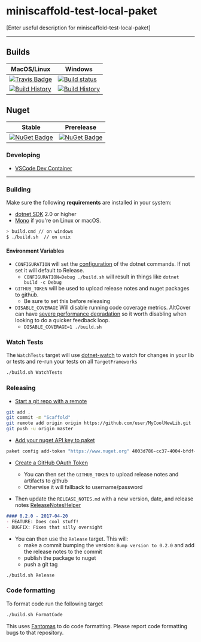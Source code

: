 # miniscaffold-test-local-paket

[Enter useful description for miniscaffold-test-local-paket]

---

## Builds

MacOS/Linux | Windows
--- | ---
[![Travis Badge](https://travis-ci.org/MyGithubUsername/miniscaffold-test-local-paket.svg?branch=master)](https://travis-ci.org/MyGithubUsername/miniscaffold-test-local-paket) | [![Build status](https://ci.appveyor.com/api/projects/status/github/MyGithubUsername/miniscaffold-test-local-paket?svg=true)](https://ci.appveyor.com/project/MyGithubUsername/miniscaffold-test-local-paket)
[![Build History](https://buildstats.info/travisci/chart/MyGithubUsername/miniscaffold-test-local-paket)](https://travis-ci.org/MyGithubUsername/miniscaffold-test-local-paket/builds) | [![Build History](https://buildstats.info/appveyor/chart/MyGithubUsername/miniscaffold-test-local-paket)](https://ci.appveyor.com/project/MyGithubUsername/miniscaffold-test-local-paket)  

## Nuget 

Stable | Prerelease
--- | ---
[![NuGet Badge](https://buildstats.info/nuget/miniscaffold-test-local-paket)](https://www.nuget.org/packages/miniscaffold-test-local-paket/) | [![NuGet Badge](https://buildstats.info/nuget/miniscaffold-test-local-paket?includePreReleases=true)](https://www.nuget.org/packages/miniscaffold-test-local-paket/)

### Developing

- [VSCode Dev Container](https://code.visualstudio.com/docs/remote/containers)

---

### Building

Make sure the following **requirements** are installed in your system:

- [dotnet SDK](https://www.microsoft.com/net/download/core) 2.0 or higher
- [Mono](http://www.mono-project.com/) if you're on Linux or macOS.

```sh
> build.cmd // on windows
$ ./build.sh  // on unix
```

#### Environment Variables

- `CONFIGURATION` will set the [configuration](https://docs.microsoft.com/en-us/dotnet/core/tools/dotnet-build?tabs=netcore2x#options) of the dotnet commands.  If not set it will default to Release.
  - `CONFIGURATION=Debug ./build.sh` will result in things like `dotnet build -c Debug`
- `GITHUB_TOKEN` will be used to upload release notes and nuget packages to github.
  - Be sure to set this before releasing
- `DISABLE_COVERAGE` Will disable running code coverage metrics.  AltCover can have [severe performance degradation](https://github.com/SteveGilham/altcover/issues/57) so it worth disabling when looking to do a quicker feedback loop.
  - `DISABLE_COVERAGE=1 ./build.sh`

### Watch Tests

The `WatchTests` target will use [dotnet-watch](https://github.com/aspnet/Docs/blob/master/aspnetcore/tutorials/dotnet-watch.md) to watch for changes in your lib or tests and re-run your tests on all `TargetFrameworks`

```sh
./build.sh WatchTests
```

### Releasing

- [Start a git repo with a remote](https://help.github.com/articles/adding-an-existing-project-to-github-using-the-command-line/)

```sh
git add .
git commit -m "Scaffold"
git remote add origin origin https://github.com/user/MyCoolNewLib.git
git push -u origin master
```

- [Add your nuget API key to paket](https://fsprojects.github.io/Paket/paket-config.html#Adding-a-NuGet-API-key)

```sh
paket config add-token "https://www.nuget.org" 4003d786-cc37-4004-bfdf-c4f3e8ef9b3a
```

- [Create a GitHub OAuth Token](https://help.github.com/articles/creating-a-personal-access-token-for-the-command-line/)
  - You can then set the `GITHUB_TOKEN` to upload release notes and artifacts to github
  - Otherwise it will fallback to username/password

- Then update the `RELEASE_NOTES.md` with a new version, date, and release notes [ReleaseNotesHelper](https://fsharp.github.io/FAKE/apidocs/fake-releasenoteshelper.html)

```markdown
#### 0.2.0 - 2017-04-20
- FEATURE: Does cool stuff!
- BUGFIX: Fixes that silly oversight
```

- You can then use the `Release` target.  This will:
  - make a commit bumping the version:  `Bump version to 0.2.0` and add the release notes to the commit
  - publish the package to nuget
  - push a git tag

```sh
./build.sh Release
```

### Code formatting

To format code run the following target

```sh
./build.sh FormatCode
```

This uses [Fantomas](https://github.com/fsprojects/fantomas) to do code formatting.  Please report code formatting bugs to that repository.
